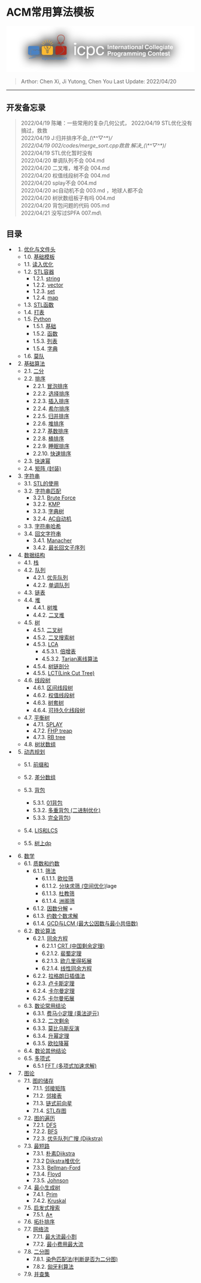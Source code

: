 # ACM常用算法模板

![ICPC Logo](assets/icpcLogo.png)

> Arthor: Chen Xi, Ji Yutong, Chen You
> Last Update: 2022/04/20
---

## 开发备忘录

> 2022/04/19 陈曦：一些常用的复杂几何公式，
> 2022/04/19 STL优化没有搞过，救救\
> 2022/04/19 J:归并排序不会\_(\\\*\^▽\^\*)_/\
> 2022/04/19 002/codes/merge_sort.cpp救救  解决\_(\\\*\^▽\^\*)_/\
> 2022/04/19 STL优化暂时没有\
> 2022/04/20 单调队列不会 004.md\
> 2022/04/20 二叉堆，堆不会 004.md\
> 2022/04/20 权值线段树不会 004.md\
> 2022/04/20 splay不会 004.md\
> 2022/04/20 ac自动机不会 003.md ，地球人都不会\
> 2022/04/20 树状数组板子有吗 004.md\
> 2022/04/20 背包问题的代码 005.md\
> 2022/04/21 没写过SPFA 007.md\

## 目录

<!-- Index Start -->

+ 1. [优化与文件头](./chapters/001/001.md/#1-优化与文件头)
  + 1.0. [基础模板](./chapters/001/001.md/#10-基础模板)
  + 1.1. [读入优化](./chapters/001/001.md#11-读入优化)
  + 1.2. [STL容器](./chapters/001/001.md/#12-STL)
    + 1.2.1. [string](./chapters/001/001.md/#121-string)
    + 1.2.2. [vector](./chapters/001/001.md/#122-vector)
    + 1.2.3. [set](./chapters/001/001.md/#123-set)
    + 1.2.4. [map](./chapters/001/001.md/#124-map)
  + 1.3. [STL函数](./chapters/001/001.md/#13-STL函数)
  + 1.4. [打表](./chapters/001/001.md/#14-打表)
  + 1.5. [Python](./chapters/001/001.md/#15-Python)
    + 1.5.1. [基础](./chapters/001/001.md/#151-基础)
    + 1.5.2. [函数](./chapters/001/001.md/#152-函数)
    + 1.5.3. [列表](./chapters/001/001.md/#153-列表)
    + 1.5.4. [字典](./chapters/001/001.md/#154-字典)
  + 1.6. [莫队](./chapters/001/001.md/#16-莫队)
+ 2. [基础算法](./chapters/002/002.md/#20-基础算法)
  + 2.1. [二分](./chapters/002/002.md#21-二分)
  + 2.2. [排序](./chapters/002/002.md#22-排序)
    + 2.2.1. [冒泡排序](./chapters/002/002.md#221-冒泡排序)
    + 2.2.2. [选择排序](./chapters/002/002.md#222-选择排序)
    + 2.2.3. [插入排序](./chapters/002/002.md#223-插入排序)
    + 2.2.4. [希尔排序](./chapters/002/002.md#224-希尔排序)
    + 2.2.5. [归并排序](./chapters/002/002.md#225-归并排序)
    + 2.2.6. [堆排序](./chapters/002/002.md#226-堆排序)
    + 2.2.7. [基数排序](./chapters/002/002.md#227-基数排序)
    + 2.2.8. [桶排序](./chapters/002/002.md#228-桶排序)
    + 2.2.9. [睡眠排序](./chapters/002/002.md#229-睡眠排序)
    + 2.2.10. [快速排序](./chapters/002/002.md#230-快速排序)
  + 2.3. [快速幂](./chapters/002/002.md#23-快速幂)
  + 2.4. [矩阵 (封装)](./chapters/002/002.md#24-矩阵)
+ 3. [字符串](./chapters/003/003.md/#30-字符串)
  + 3.1. [STL的使用](./chapters/001/001.md/#121-string)
  + 3.2. [字符串匹配](./chapters/003/003.md/#32-字符串匹配)
    + 3.2.1. [Brute Force](./chapters/003/003.md/#321-Brute-Force)
    + 3.2.2. [KMP](./chapters/003/003.md/#322-KMP)
    + 3.2.3. [字典树](./chapters/003/003.md/#323-字典树)
    + 3.2.4. [AC自动机](./chapters/003/003.md/#324-AC自动机)
  + 3.3. [字符串哈希](./chapters/003/003.md/#33-字符串哈希)
  + 3.4. [回文字符串](./chapters/003/003.md/#34-回文字符串)
    + 3.4.1. [Manacher](./chapters/003/003.md/#341-Manacher)
    + 3.4.2. [最长回文子序列](./chapters/003/003.md/#342-最长回文子序列)
+ 4. [数据结构](./chapters/004/004.md/#40-数据结构)
  + 4.1. [栈](./chapters/004/004.md/#41-栈)
  + 4.2. [队列](./chapters/004/004.md/#42-队列)
    + 4.2.1. [优先队列](./chapters/004/004.md/#421-优先队列)
    + 4.2.2. [单调队列](./chapters/004/004.md/#422-单调队列)
  + 4.3. [链表](./chapters/004/004.md/#43-链表)
  + 4.4. [堆](./chapters/004/004.md/#44-堆)
    + 4.4.1. [树堆](./chapters/004/004.md/#441-树堆)
    + 4.4.2. [二叉堆](./chapters/004/004.md/#442-二叉堆)
  + 4.5. [树](./chapters/004/004.md/#45-树)
    + 4.5.1. [二叉树](./chapters/004/004.md/#451-二叉树)
    + 4.5.2. [二叉搜索树](./chapters/004/004.md/#452-二叉搜索树)
    + 4.5.3. [LCA](./chapters/004/004.md/#453-LCA)
      + 4.5.3.1. [倍增表](./chapters/004/004.md/#4531-倍增表)
      + 4.5.3.2. [Tarjan离线算法](./chapters/004/004.md/#4532-Tarjan离线算法)
    + 4.5.4. [树链剖分](./chapters/004/004.md/#454-树链剖分)
    + 4.5.5. [LCT(Link Cut Tree)](./chapters/004/004.md/#455-lct)
  + 4.6. [线段树](./chapters/004/004.md/#46-线段树)
    + 4.6.1. [区间线段树](./chapters/004/004.md/#461-区间线段树)
    + 4.6.2. [权值线段树](./chapters/004/004.md/#462-权值线段树)
    + 4.6.3. [树套树](./chapters/004/004.md/#463-树套树)
    + 4.6.4. [可持久化线段树](./chapters/004/004.md/#464-可持久化线段树)
  + 4.7. [平衡树](./chapters/004/004.md/#47-平衡树)
    + 4.7.1. [SPLAY](./chapters/004/004.md/#471-splay)
    + 4.7.2. [FHP treap](./chapters/004/004.md/#472-fhp-treap)
    + 4.7.3. [RB tree](./chapters/004/004.md/#473-rb_tree)
  + 4.8. [树状数组](./chapters/004/004.md/#48-树状数组)
+ 5. [动态规划](./chapters/005/005.md/#5-动态规划)
  + 5.1. [前缀和](./chapters/005/005.md/#51-前缀和)
  + 5.2. [差分数组](./chapters/005/005.md/#52-差分数组)
  + 5.3. [背包](./chapters/005/005.md/#53-背包)
    + 5.3.1. [01背包](./chapters/005/005.md/#531-01背包)
    + 5.3.2. [多重背包 (二进制优化)](./chapters/005/005.md/#532-多重背包-二进制优化)
    + 5.3.3. [完全背包](./chapters/005/005.md/#533-完全背包))  
  + 5.4. [LIS和LCS](./chapters/005/005.md/#54-lis-和-lcs)

  + 5.5. [树上dp](./chapters/005/005.md/#55-树上dp)
+ 6. [数学](./chapters/006/006.md/#6-数学)
  + 6.1. [质数和约数](./chapters/006/006.md/#61-质数与约数)
    + 6.1.1. [筛法](./chapters/006/006.md/#611-筛法)
      + 6.1.1.1. [欧拉筛](./chapters/006/006.md/#6111-欧拉筛)
      + 6.1.1.2. [分块求筛 (空间优化)](./chapters/006/006.md/#6112-分块求筛-空间优化)lage
      + 6.1.1.3. [杜教筛](./chapters/006/006.md/#6113-杜教筛)
      + 6.1.1.4. [洲阁筛](./chapters/006/006.md/#6114-洲阁筛)
    + 6.1.2. [因数分解](./chapters/006/006.md/#612-因数分解)
      +
    + 6.1.3. [约数个数求解](./chapters/006/006.md/#613-约数个数求解)
    + 6.1.4. [GCD与LCM (最大公因数与最小共倍数)](./chapters/006/006.md/#GCD-与-LCM)
  + 6.2. [数论算法](./chapters/006/006.md/#62-数论算法)
    + 6.2.1. [同余方程](./chapters/006/006.md/#622-同余方程)
      + 6.2.1.1 [CRT (中国剩余定理)](./chapters/006/006.md/#6211中国剩余定理)
      + 6.2.1.2. [裴蜀定理](./chapters/006/006.md/#6212-裴蜀定理)
      + 6.2.1.3. [欧几里得拓展](./chapters/006/006.md/#6213-欧几里得拓展)
      + 6.2.1.4. [线性同余方程](./chapters/006/006.md/#6214-线性同余方程)
    + 6.2.2. [拉格朗日插值法](./chapters/006/006.md/#622-拉格朗日插值法)
    + 6.2.3. [卢卡斯定理](./chapters/006/006.md/#623-卢卡斯定理)
    + 6.2.4. [卡尔曼定理](./chapters/006/006.md/#624-卡尔曼定理)
    + 6.2.5. [卡尔曼拓展](./chapters/006/006.md/#625-卡尔曼拓展)
  + 6.3. [数论常用结论](./chapters/006/006.md/#63-数论常用结论)
    + 6.3.1. [费马小定理 (乘法逆元)](./chapters/006/006.md/#631-费马小定理)
    + 6.3.2. [二次剩余](./chapters/006/006.md/#632-二次剩余)
    + 6.3.3. [莫比乌斯反演](./chapters/006/006.md/#633-莫比乌斯反演)
    + 6.3.4. [升幂定理](./chapters/006/006.md/#634-升幂定理)
    + 6.3.5. [欧拉降幂](./chapters/006/006.md/#635-欧拉降幂)
  + 6.4. [数论其他结论](./chapters/006/006.md/#64-数论其他结论)
  + 6.5. [多项式](./chapters/006/006.md/#65-多项式)
    + 6.5.1 [FFT (多项式加速求解)](./chapters/006/006.md/#65-fft)
+ 7. [图论](./chapters/007/007.md/#7-图论)
  + 7.1. [图的储存](./chapters/007/007.md/#71-图的储存)
    + 7.1.1. [邻接矩阵](./chapters/007/007.md/#711-邻接矩阵)
    + 7.1.2. [邻接表](./chapters/007/007.md/#712-邻接表)
    + 7.1.3. [链式前向星](./chapters/007/007.md/#713-链式前向星)
    + 7.1.4. [STL存图](./chapters/007/007.md/#714-stl存图)
  + 7.2. [图的遍历](./chapters/007/007.md/#72-图的遍历)
    + 7.2.1. [DFS](./chapters/007/007.md/#721-dfs)
    + 7.2.2. [BFS](./chapters/007/007.md/#722-bfs)
    + 7.2.3. [优先队列广搜 (Dijkstra)](./chapters/007/007.md/#723-优先队列广搜)
  + 7.3. [最短路](./chapters/007/007.md/#73-最短路)
    + 7.3.1. [朴素Dijkstra](./chapters/007/007.md/#731-朴素dijkstra)
    + 7.3.2  [Dijkstra堆优化](./chapters/007/007.md/#732-dijkstra堆优化)
    + 7.3.3. [Bellman-Ford](./chapters/007/007.md/#733-bellman-ford)
    + 7.3.4. [Floyd](./chapters/007/007.md/#734-floyd)
    + 7.3.5. [Johnson](./chapters/007/007.md/#735-johnson)
  + 7.4. [最小生成树](./chapters/007/007.md/#74-最小生成树)
    + 7.4.1. [Prim](./chapters/007/007.md/#741-prim)
    + 7.4.2. [Kruskal](./chapters/007/007.md/#742-kruskal)
  + 7.5. [启发式搜索](./chapters/007/007.md/#75-启发式搜索)
    + 7.5.1. [A*](./chapters/007/007.md/#751-a*)
  + 7.6. [拓扑排序](./chapters/007/007.md/#76-拓扑排序)
  + 7.7. [网络流](./chapters/007/007.md/#77-网络流)
    + 7.7.1. [最大流最小割](./chapters/007/007.md/#771-最大流最小割)
    + 7.7.2. [最小费用最大流](./chapters/007/007.md/#772-最小费用最大流)
  + 7.8. [二分图](./chapters/007/007.md/#78-二分图)
    + 7.8.1. [染色匹配法(判断是否为二分图)](./chapters/007/007.md/#781-染色匹配法)
    + 7.8.2. [匈牙利算法](./chapters/007/007.md/#782-匈牙利算法)
  + 7.9. [并查集](./chapters/007/007.md/#79-并查集)

<!-- Index End -->
